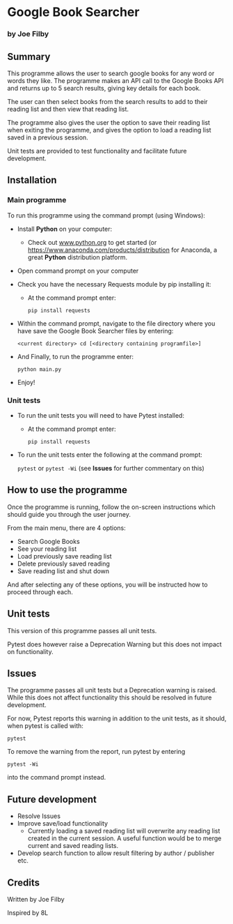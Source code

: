 # Google Book Searcher

### by Joe Filby

## Summary

This programme allows the user to search google books for any word or words they like. The programme makes an API 
call to the Google Books API and returns up to 5 search results, giving key details for each book.

The user can then select books from the search results to add to their reading list and then view that reading list.

The programme also gives the user the option to save their reading list when exiting the programme, and gives the 
option to load a reading list saved in a previous session. 

Unit tests are provided to test functionality and facilitate future development.

## Installation

### Main programme

To run this programme using the command prompt (using Windows):

- Install **Python** on your computer:
  - Check out www.python.org to get started (or https://www.anaconda.com/products/distribution for Anaconda, a great 
   **Python** distribution platform.
  

- Open command prompt on your computer


- Check you have the necessary Requests module by pip installing it:
  - At the command prompt enter:

    `pip install requests`
  

- Within the command prompt, navigate to the file directory where you have save the Google Book Searcher files by entering:

    `<current directory> cd [<directory containing programfile>]`

- And Finally, to run the programme enter:

    `python main.py`


- Enjoy!

### Unit tests

- To run the unit tests you will need to have Pytest installed:
  - At the command prompt enter: 

    `pip install requests`
  

- To run the unit tests enter the following at the command prompt:

  `pytest` or `pytest -Wi` (see **Issues** for further commentary on this)


## How to use the programme

Once the programme is running, follow the on-screen instructions which should guide you through the user journey. 

From the main menu, there are 4 options:

- Search Google Books
- See your reading list
- Load previously save reading list
- Delete previously saved reading
- Save reading list and shut down

And after selecting any of these options, you will be instructed how to proceed through each.

## Unit tests

This version of this programme passes all unit tests. 

Pytest does however raise a Deprecation Warning but this does not impact on functionality.

## Issues

The programme passes all unit tests but a Deprecation warning is raised. While this does not affect functionality 
this should be resolved in future development. 

For now, Pytest reports this warning in addition to the unit tests, as it should, when pytest is called with:

`pytest` 

To remove the warning from the report, run pytest by entering

`pytest -Wi`

into the command prompt instead.

## Future development

- Resolve Issues
- Improve save/load functionality
  - Currently loading a saved reading list will overwrite any reading list created in the current session. A useful 
    function would be to merge current and saved reading lists. 
- Develop search function to allow result filtering by author / publisher etc. 

## Credits

Written by Joe Filby

Inspired by 8L

